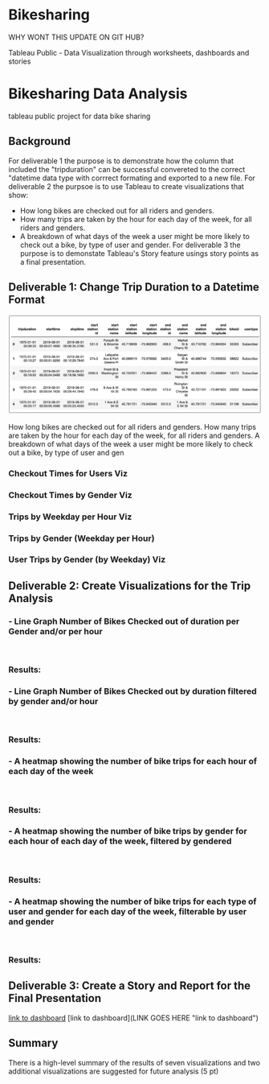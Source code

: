# Bikesharing

WHY WONT THIS UPDATE ON GIT HUB?

Tableau Public - Data Visualization through worksheets, dashboards and stories
# Bikesharing Data Analysis
tableau public project for data bike sharing
## Background
For deliverable 1 the purpose is to demonstrate how the column that included the "tripduration" can be successful convereted to the correct "datetime data type with corrrect formating and exported to a new file.
For deliverable 2 the purpsoe is to use Tableau to create visualizations that show:
- How long bikes are checked out for all riders and genders.
- How many trips are taken by the hour for each day of the week, for all riders and genders.
- A breakdown of what days of the week a user might be more likely to check out a bike, by type of user and gender.
For deliverable 3 the purpose is to demonstate Tableau's Story feature usings story points as a final presentation.

## Deliverable 1: Change Trip Duration to a Datetime Format
![Proof of Trip Duration Values being changed to Datetime Format](/TripDurationValues_to_Datetime_Format.PNG)

How long bikes are checked out for all riders and genders.
How many trips are taken by the hour for each day of the week, for all riders and genders.
A breakdown of what days of the week a user might be more likely to check out a bike, by type of user and gen
### Checkout Times for Users Viz
### Checkout Times by Gender Viz
### Trips by Weekday per Hour Viz
### Trips by Gender (Weekday per Hour)
### User Trips by Gender (by Weekday) Viz


## Deliverable 2: Create Visualizations for the Trip Analysis

### - Line Graph Number of Bikes Checked out of duration per Gender and/or per hour

![]()
### Results:


### - Line Graph Number of Bikes Checked out by duration filtered by gender and/or hour

![]()
### Results:

### - A heatmap showing the number of bike trips for each hour of each day of the week

![]()
### Results:

### - A heatmap showing the number of bike trips by gender for each hour of each day of the week, filtered by gendered

![]()
### Results:

### - A heatmap showing the number of bike trips for each type of user and gender for each day of the week, filterable by user and gender

![]()
### Results:

## Deliverable 3: Create a Story and Report for the Final Presentation

[link to dashboard](https://public.tableau.com/app/profile/tara.lightner/viz/CitiBikeClean/CitiBikeAnalysis)
[link to dashboard](LINK GOES HERE "link to dashboard")

## Summary
There is a high-level summary of the results of seven visualizations and two additional visualizations are suggested for future analysis (5 pt)


